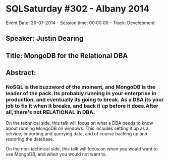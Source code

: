 # SQLSaturday #302 - Albany 2014
Event Date: 26-07-2014 - Session time: 00:00:00 - Track: Development
## Speaker: Justin Dearing
## Title: MongoDB for the Relational DBA
## Abstract:
### NoSQL is the buzzword of the moment, and MongoDB is the leader of the pack. Its probably running in your enterprise in production, and eventually its going to break. As a DBA its your job to fix it when it breaks, and back it up before it does.After all, there's not RELATIONAL in DBA.

On the technical side, this talk will focus on what a DBA needs to know about running MongoDB on windows. This includes setting it up as a service, importing and querying data, and of course backing up and restoring the database.

On the non-technical side, this talk will focus on when you would want to use MongoDB, and when you would not want to. 
